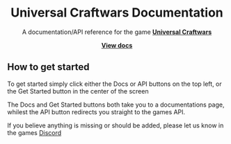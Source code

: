 <div align="center">
	<h1>Universal Craftwars Documentation</h1>
	<p>A documentation/API reference for the game <a href="https://www.roblox.com/games/17741993263/Universal-Craftwars-Revaluation-WIP"><strong>Universal Craftwars</strong></a></p>
	<a href="https://eryn.io/roblox-lua-promise/"><strong>View docs</strong></a>
</div>
<!--moonwave-hide-before-this-line-->

## How to get started
To get started simply click either the Docs or API buttons on the top left, or the Get Started button in the center of the screen

The Docs and Get Started buttons both take you to a documentations page, whilest the API button redirects you straight to the games API.

If you believe anything is missing or should be added, please let us know in the games [Discord](https://discord.gg/rGuvu8bPZW)